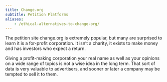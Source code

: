 ```yaml
---
title: Change.org
subtitle: Petition Platforms
aliases:
    - /ethical-alternatives-to-change-org/
---
```


The petition site change.org is extremely popular, but many are surprised to learn it is a for-profit corporation. It isn’t a charity, it exists to make money and has investors who expect a return.

Giving a profit-making corporation your real name as well as your opinions on a wide range of topics is not a wise idea in the long term. That sort of data is very valuable to advertisers, and sooner or later a company may be tempted to sell it to them.